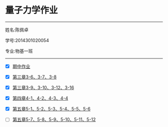 # 量子力学作业

---

姓名:陈佩卓

学号:2014301020054

专业:物基一班

---

- [x] [期中作业](https://www.zybuluo.com/2014301020054/note/563422)

- [x] [第三章3-6、3-7、3-8](https://www.zybuluo.com/2014301020054/note/564281)

- [x] [第三章3-9、3-10、3-12、3-16](https://www.zybuluo.com/2014301020054/note/569456)

- [x] [第四章4-1、4-2、4-3、4-4](https://www.zybuluo.com/2014301020054/note/576758)

- [x] [第五章5-1、5-2、5-3、5-4、5-5、5-6](https://www.zybuluo.com/2014301020054/note/585736)

- [ ] [第五章5-7、5-8、5-9、5-10、5-11、5-12](https://www.zybuluo.com/2014301020054/note/595199)
